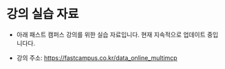 # 강의 실습 자료

- 아래 패스트 캠퍼스 강의를 위한 실습 자료입니다. 현재 지속적으로 업데이트 중입니다다.

- 강의 주소: https://fastcampus.co.kr/data_online_multimcp